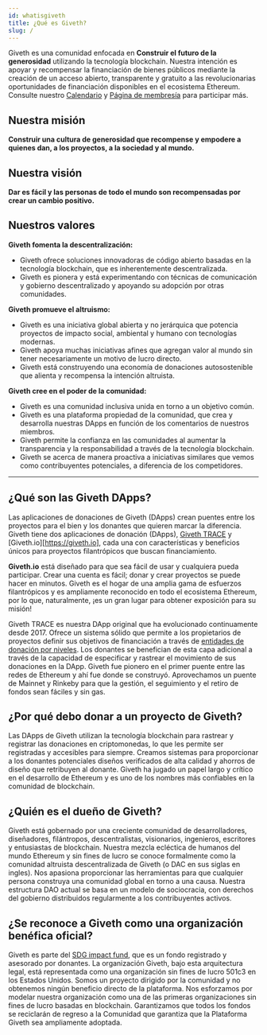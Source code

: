 ```yaml
---
id: whatisgiveth
title: ¿Qué es Giveth?
slug: /
---
```


Giveth es una comunidad enfocada en **Construir el futuro de la generosidad** utilizando la tecnología blockchain. Nuestra intención es apoyar y recompensar la financiación de bienes públicos mediante la creación de un acceso abierto, transparente y gratuito a las revolucionarias oportunidades de financiación disponibles en el ecosistema Ethereum. Consulte nuestro [Calendario](https://calendar.google.com/calendar/u/1?cid=Z2l2ZXRoZG90aW9AZ21haWwuY29t) y [Página de membresía](https://giveth.io/join) para participar más.

## Nuestra misión

**Construir una cultura de generosidad que recompense y empodere a quienes dan, a los proyectos, a la sociedad y al mundo.**

## Nuestra visión

**Dar es fácil y las personas de todo el mundo son recompensadas por crear un cambio positivo.**
## Nuestros valores

**Giveth fomenta la descentralización:**

- Giveth ofrece soluciones innovadoras de código abierto basadas en la tecnología blockchain, que es inherentemente descentralizada.
- Giveth es pionera y está experimentando con técnicas de comunicación y gobierno descentralizado y apoyando su adopción por otras comunidades.

**Giveth promueve el altruismo:**

* Giveth es una iniciativa global abierta y no jerárquica que potencia proyectos de impacto social, ambiental y humano con tecnologías modernas.
* Giveth apoya muchas iniciativas afines que agregan valor al mundo sin tener necesariamente un motivo de lucro directo.
* Giveth está construyendo una economía de donaciones autosostenible que alienta y recompensa la intención altruista.

**Giveth cree en el poder de la comunidad:**

* Giveth es una comunidad inclusiva unida en torno a un objetivo común.
* Giveth es una plataforma propiedad de la comunidad, que crea y desarrolla nuestras DApps en función de los comentarios de nuestros miembros.
* Giveth permite la confianza en las comunidades al aumentar la transparencia y la responsabilidad a través de la tecnología blockchain.
* Giveth se acerca de manera proactiva a iniciativas similares que vemos como contribuyentes potenciales, a diferencia de los competidores.

---

## **¿Qué son las Giveth DApps?**

Las aplicaciones de donaciones de Giveth (DApps) crean puentes entre los proyectos para el bien y los donantes que quieren marcar la diferencia. Giveth tiene dos aplicaciones de donación (DApps), [Giveth TRACE](https://trace.giveth.io/) y [Giveth.io][https://giveth.io], cada una con características y beneficios únicos para proyectos filantrópicos que buscan financiamiento.

**Giveth.io** está diseñado para que sea fácil de usar y cualquiera pueda participar. Crear una cuenta es fácil; donar y crear proyectos se puede hacer en minutos. Giveth es el hogar de una amplia gama de esfuerzos filantrópicos y es ampliamente reconocido en todo el ecosistema Ethereum, por lo que, naturalmente, ¡es un gran lugar para obtener exposición para su misión!

Giveth TRACE es nuestra DApp original que ha evolucionado continuamente desde 2017. Ofrece un sistema sólido que permite a los propietarios de proyectos definir sus objetivos de financiación a través de [entidades de donación por niveles](/es/dapps/entitiesAndRoles). Los donantes se benefician de esta capa adicional a través de la capacidad de especificar y rastrear el movimiento de sus donaciones en la DApp. Giveth fue pionero en el primer puente entre las redes de Ethereum y ahí fue donde se construyó. Aprovechamos un puente de Mainnet y Rinkeby para que la gestión, el seguimiento y el retiro de fondos sean fáciles y sin gas.

## **¿Por qué debo donar a un proyecto de Giveth?**

Las DApps de Giveth utilizan la tecnología blockchain para rastrear y registrar las donaciones en criptomonedas, lo que les permite ser registradas y accesibles para siempre. Creamos sistemas para proporcionar a los donantes potenciales diseños verificados de alta calidad y ahorros de diseño que retribuyen al donante. Giveth ha jugado un papel largo y crítico en el desarrollo de Ethereum y es uno de los nombres más confiables en la comunidad de blockchain.

## **¿Quién es el dueño de Giveth?**

Giveth está gobernado por una creciente comunidad de desarrolladores, diseñadores, filántropos, descentralistas, visionarios, ingenieros, escritores y entusiastas de blockchain. Nuestra mezcla ecléctica de humanos del mundo Ethereum y sin fines de lucro se conoce formalmente como la comunidad altruista descentralizada de Giveth (o DAC en sus siglas en ingles). Nos apasiona proporcionar las herramientas para que cualquier persona construya una comunidad global en torno a una causa. Nuestra estructura DAO actual se basa en un modelo de sociocracia, con derechos del gobierno distribuidos regularmente a los contribuyentes activos.

## **¿Se reconoce a Giveth como una organización benéfica oficial?**

Giveth es parte del [SDG impact fund](https://www.sdgimpactfund.org/), que es un fondo registrado y asesorado por donantes. La organización Giveth, bajo esta arquitectura legal, está representada como una organización sin fines de lucro 501c3 en los Estados Unidos. Somos un proyecto dirigido por la comunidad y no obtenemos ningún beneficio directo de la plataforma. Nos esforzamos por modelar nuestra organización como una de las primeras organizaciones sin fines de lucro basadas en blockchain. Garantizamos que todos los fondos se reciclarán de regreso a la Comunidad que garantiza que la Plataforma Giveth sea ampliamente adoptada.


